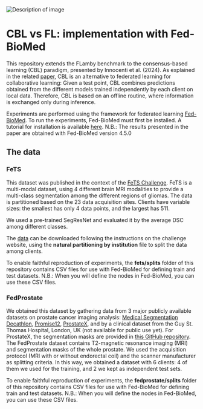 <picture>
  <source media="(prefers-color-scheme: dark)" srcset="/imgs/FLCBL_dark.png">
  <source media="(prefers-color-scheme: light)" srcset="/imgs/FLCBL_light.png">
  <img alt="Description of image" src="/docs/img/FLCBL_light.png">
</picture>

# CBL vs FL: implementation with Fed-BioMed
This repository extends the FLamby benchmark to the consensus-based learning (CBL) paradigm, presented by Innocenti et al. (2024).
As explained in the related [paper](https://www.biorxiv.org/content/10.1101/2024.05.27.596048v1.abstract), CBL is an alternative to federated learning for collaborative learning:
Given a test point, CBL combines predictions obtained from the different models trained independently by each client on local data. Therefore, CBL is based on an offline routine, where information is exchanged only during inference. 

Experiments are performed using the framework for federated learning [Fed-BioMed](https://fedbiomed.org/).
To run the experiments, Fed-BioMed must first be installed. A tutorial for installation is available [here](https://fedbiomed.org/latest/tutorials/installation/0-basic-software-installation/). 
N.B.: The results presented in the paper are obtained with Fed-BioMed version 4.5.0

## The data

### FeTS
This dataset was published in the context of the [FeTS Challenge](https://fets-ai.github.io/Challenge/). FeTS is a multi-modal dataset, using 4 different brain MRI modalities to provide a multi-class segmentation among the different regions of gliomas. The data is partitioned based on the 23 data acquisition sites. Clients have variable sizes: the smallest has only 4 data points, and the largest has 511. 

We used a pre-trained SegResNet and evaluated it by the average DSC among different classes.

The [data](https://fets-ai.github.io/Challenge/data/) can be downloaded following the instructions on the challenge website, using the **natural partitioning by institution** file to split the data among clients.

To enable faithful reproduction of experiments, the **fets/splits** folder of this repository contains CSV files for use with Fed-BioMed for defining train and test datasets. 
N.B.: When you will define the nodes in Fed-BioMed, you can use these CSV files.

### FedProstate

We obtained this dataset by gathering data from 3 major publicly available datasets on prostate cancer imaging analysis: [Medical Segmentation Decathlon](http://medicaldecathlon.com/), [Promise12](https://zenodo.org/records/8014041), [ProstateX](https://prostatex.grand-challenge.org/), and by a clinical dataset from the Guy St. Thomas Hospital, London, UK (not available for public use yet).  For ProstateX, the segmentation masks are provided in [this GitHub repository](https://github.com/rcuocolo/PROSTATEx_masks).
The FedProstate dataset contains T2-magnetic resonance imaging (MRI) and segmentation masks of the whole prostate. We used the acquisition protocol (MRI with or without endorectal coil) and the scanner manufacturer as splitting criteria. In this way, we obtained a dataset with 6 clients: 4 of them we used for the training, and 2 we kept as independent test sets.

To enable faithful reproduction of experiments, the **fedprostate/splits** folder of this repository contains CSV files for use with Fed-BioMed for defining train and test datasets. 
N.B.: When you will define the nodes in Fed-BioMed, you can use these CSV files.
